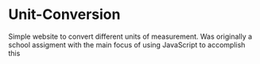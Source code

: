 # Unit-Conversion
Simple website to convert different units of measurement. Was originally a school assigment with the main focus of using JavaScript to accomplish this
